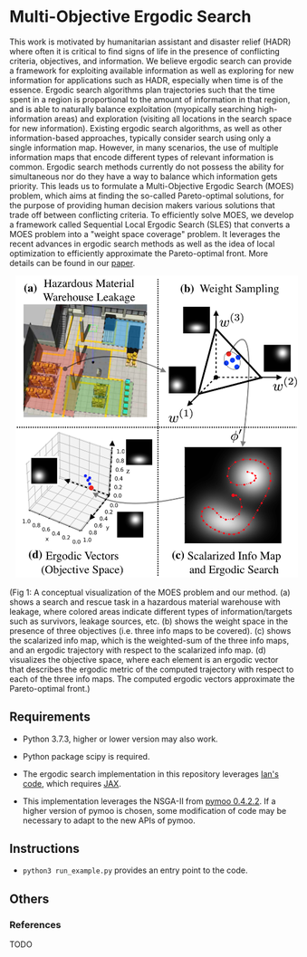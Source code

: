 # Multi-Objective Ergodic Search

This work is motivated by humanitarian assistant and disaster relief (HADR) where often it is critical to find signs of life in the presence of conflicting criteria, objectives, and information. 
We believe ergodic search can provide a framework for exploiting available information as well as exploring for new information for applications such as HADR, especially when time is of the essence. 
Ergodic search algorithms plan trajectories such that the time spent in a region is proportional to the amount of information in that region, and is able to naturally balance exploitation (myopically searching high-information areas) and exploration (visiting all locations in the search space for new information).
Existing ergodic search algorithms, as well as other information-based approaches, typically consider search using only a single information map.
However, in many scenarios, the use of multiple information maps that encode different types of relevant information is common. 
Ergodic search methods currently do not possess the ability for simultaneous nor do they have a way to balance which information gets priority.
This leads us to formulate a Multi-Objective Ergodic Search (MOES) problem, which aims at finding the so-called Pareto-optimal solutions, for the purpose of providing human decision makers various solutions that trade off between conflicting criteria.
To efficiently solve MOES, we develop a framework called Sequential Local Ergodic Search (SLES) that converts a MOES problem into a "weight space coverage" problem. It leverages the recent advances in ergodic search methods as well as the idea of local optimization to efficiently approximate the Pareto-optimal front.
More details can be found in our [paper]().

<p align="center">
<img src="https://github.com/wonderren/wonderren.github.io/blob/master/images/fig_moes_overview.png" alt="" hspace="10" width=500 style=" border: #FFFFFF 2px none;">
</p>

(Fig 1: A conceptual visualization of the MOES problem and our method. (a) shows a search and rescue task in a hazardous material warehouse with leakage, where colored areas indicate different types of information/targets such as survivors, leakage sources, etc. (b) shows the weight space in the presence of three objectives (i.e. three info maps to be covered). (c) shows the scalarized info map, which is the weighted-sum of the three info maps, and an ergodic trajectory with respect to the scalarized info map. (d) visualizes the objective space, where each element is an ergodic vector that describes the ergodic metric of the computed trajectory with respect to each of the three info maps. The computed ergodic vectors approximate the Pareto-optimal front.)


## Requirements

* Python 3.7.3, higher or lower version may also work.

* Python package scipy is required.

* The ergodic search implementation in this repository leverages [Ian's code](https://github.com/i-abr/ErgodicControl), which requires [JAX](https://jax.readthedocs.io/en/latest/notebooks/quickstart.html).

* This implementation leverages the NSGA-II from [pymoo 0.4.2.2](https://pymoo.org/). If a higher version of pymoo is chosen, some modification of code may be necessary to adapt to the new APIs of pymoo.


## Instructions

* `python3 run_example.py` provides an entry point to the code.


## Others

### References

TODO


